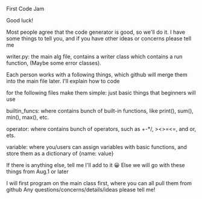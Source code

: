 First Code Jam

Good luck!

Most people agree that the code generator is good, so we'll do it. I have some things to tell you, and if you have other ideas or concerns please tell me

writer.py: the main alg file, contains a writer class which contains a run function, (Maybe some error classes).

Each person works with a following things, which github will merge them into the main file later. I'll explain how to code

for the following files make them simple: just basic things that beginners will use

builtin_funcs: where contains bunch of built-in functions, like print(), sum(), min(), max(), etc.

operator: where contains bunch of operators, such as +-*/, ><>=<=, and or, ets.

variable: where you/users can assign variables with basic functions, and store them as a dictionary of {name: value}

If there is anything else, tell me I'll add to it 😀 Else we will go with these things from Aug.1 or later

I will first program on the main class first, where you can all pull them from github Any questions/concerns/details/ideas please tell me!